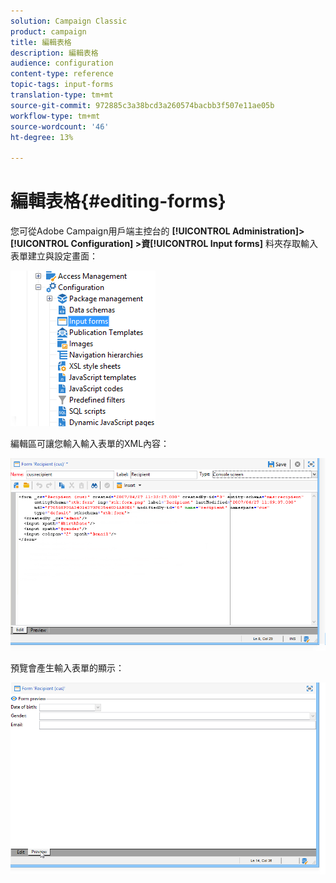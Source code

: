```yaml
---
solution: Campaign Classic
product: campaign
title: 編輯表格
description: 編輯表格
audience: configuration
content-type: reference
topic-tags: input-forms
translation-type: tm+mt
source-git-commit: 972885c3a38bcd3a260574bacbb3f507e11ae05b
workflow-type: tm+mt
source-wordcount: '46'
ht-degree: 13%

---
```



# 編輯表格{#editing-forms}

您可從Adobe Campaign用戶端主控台的 **[!UICONTROL Administration]> [!UICONTROL Configuration] >資[!UICONTROL Input forms]** 料夾存取輸入表單建立與設定畫面：

![](assets/d_ncs_integration_form_arbo.png)

編輯區可讓您輸入輸入表單的XML內容：

![](assets/d_ncs_integration_form_edit.png)

預覽會產生輸入表單的顯示：

![](assets/d_ncs_integration_form_preview.png)


